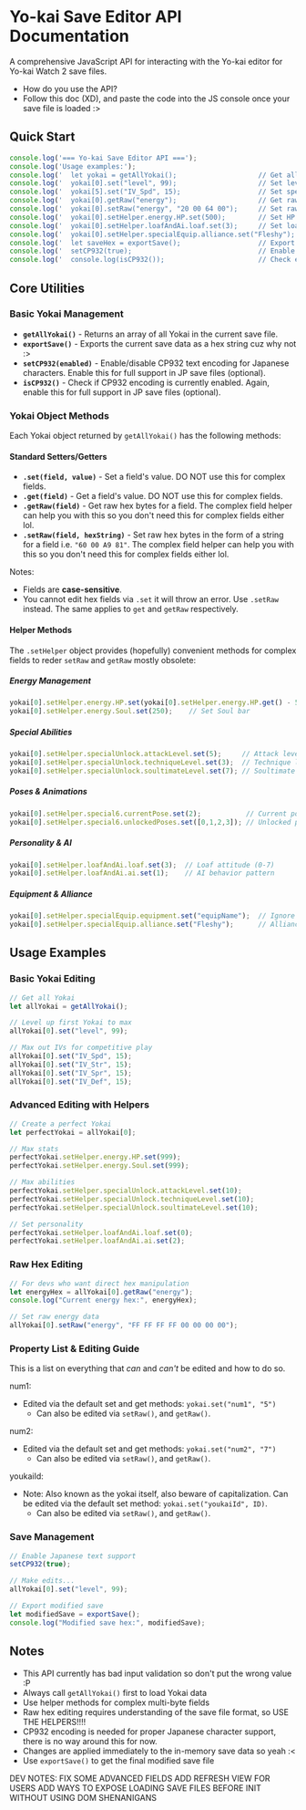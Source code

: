 # Yo-kai Save Editor API Documentation

A comprehensive JavaScript API for interacting with the Yo-kai editor for Yo-kai Watch 2 save files.

* How do you use the API?
* Follow this doc (XD), and paste the code into the JS console once your save file is loaded :>

## Quick Start

```javascript
console.log('=== Yo-kai Save Editor API ===');
console.log('Usage examples:');
console.log('  let yokai = getAllYokai();                    // Get all Yokai');
console.log('  yokai[0].set("level", 99);                    // Set level to 99');
console.log('  yokai[5].set("IV_Spd", 15);                   // Set speed IV');
console.log('  yokai[0].getRaw("energy");                    // Get raw hex bytes');
console.log('  yokai[0].setRaw("energy", "20 00 64 00");     // Set raw hex bytes');
console.log('  yokai[0].setHelper.energy.HP.set(500);        // Set HP using helper');
console.log('  yokai[0].setHelper.loafAndAi.loaf.set(3);     // Set loaf attitude');
console.log('  yokai[0].setHelper.specialEquip.alliance.set("Fleshy"); // Set alliance');
console.log('  let saveHex = exportSave();                   // Export as hex');
console.log('  setCP932(true);                               // Enable CP932 encoding');
console.log('  console.log(isCP932());                       // Check encoding mode');
```

## Core Utilities

### Basic Yokai Management

- **`getAllYokai()`** - Returns an array of all Yokai in the current save file.
- **`exportSave()`** - Exports the current save data as a hex string cuz why not :>
- **`setCP932(enabled)`** - Enable/disable CP932 text encoding for Japanese characters. Enable this for full support in JP save files (optional).
- **`isCP932()`** - Check if CP932 encoding is currently enabled. Again, enable this for full support in JP save files (optional).

### Yokai Object Methods

Each Yokai object returned by `getAllYokai()` has the following methods:

#### Standard Setters/Getters
- **`.set(field, value)`** - Set a field's value. DO NOT use this for complex fields.
- **`.get(field)`** - Get a field's value. DO NOT use this for complex fields.
- **`.getRaw(field)`** - Get raw hex bytes for a field. The complex field helper can help you with this so you don't need this for complex fields either lol.
- **`.setRaw(field, hexString)`** - Set raw hex bytes in the form of a string for a field i.e. `"60 00 A9 81"`. The complex field helper can help you with this so you don't need this for complex fields either lol.

Notes:
- Fields are **case-sensitive**.
- You cannot edit hex fields via `.set` it will throw an error. Use `.setRaw` instead. The same applies to `get` and `getRaw` respectively.

#### Helper Methods

The `.setHelper` object provides (hopefully) convenient methods for complex fields to reder `setRaw` and `getRaw` mostly obsolete:

##### Energy Management
```javascript
yokai[0].setHelper.energy.HP.set(yokai[0].setHelper.energy.HP.get() - 50);      // Set HP
yokai[0].setHelper.energy.Soul.set(250);    // Set Soul bar
```

##### Special Abilities
```javascript
yokai[0].setHelper.specialUnlock.attackLevel.set(5);     // Attack level
yokai[0].setHelper.specialUnlock.techniqueLevel.set(3);  // Technique level  
yokai[0].setHelper.specialUnlock.soultimateLevel.set(7); // Soultimate level
```

##### Poses & Animations
```javascript
yokai[0].setHelper.special6.currentPose.set(2);           // Current pose
yokai[0].setHelper.special6.unlockedPoses.set([0,1,2,3]); // Unlocked poses array
```

##### Personality & AI
```javascript
yokai[0].setHelper.loafAndAi.loaf.set(3);  // Loaf attitude (0-7)
yokai[0].setHelper.loafAndAi.ai.set(1);    // AI behavior pattern
```

##### Equipment & Alliance
```javascript
yokai[0].setHelper.specialEquip.equipment.set("equipName");  // Ignore equipment for now
yokai[0].setHelper.specialEquip.alliance.set("Fleshy");      // Alliance: "Fleshy" or "Wicked" ALSO IGNORE THIS FOR NOW
```

## Usage Examples

### Basic Yokai Editing
```javascript
// Get all Yokai
let allYokai = getAllYokai();

// Level up first Yokai to max
allYokai[0].set("level", 99);

// Max out IVs for competitive play
allYokai[0].set("IV_Spd", 15);
allYokai[0].set("IV_Str", 15);
allYokai[0].set("IV_Spr", 15);
allYokai[0].set("IV_Def", 15);
```

### Advanced Editing with Helpers
```javascript
// Create a perfect Yokai
let perfectYokai = allYokai[0];

// Max stats
perfectYokai.setHelper.energy.HP.set(999);
perfectYokai.setHelper.energy.Soul.set(999);

// Max abilities
perfectYokai.setHelper.specialUnlock.attackLevel.set(10);
perfectYokai.setHelper.specialUnlock.techniqueLevel.set(10);
perfectYokai.setHelper.specialUnlock.soultimateLevel.set(10);

// Set personality
perfectYokai.setHelper.loafAndAi.loaf.set(0);
perfectYokai.setHelper.loafAndAi.ai.set(2);  
```

### Raw Hex Editing
```javascript
// For devs who want direct hex manipulation
let energyHex = allYokai[0].getRaw("energy");
console.log("Current energy hex:", energyHex);

// Set raw energy data
allYokai[0].setRaw("energy", "FF FF FF FF 00 00 00 00");
```

### Property List & Editing Guide
This is a list on everything that *can* and *can't* be edited and how to do so.

num1:
- Edited via the default set and get methods: `yokai.set("num1", "5")`
   - Can also be edited via `setRaw()`, and `getRaw()`.

num2:
- Edited via the default set and get methods: `yokai.set("num2", "7")`
   - Can also be edited via `setRaw()`, and `getRaw()`.

youkaiId:
- Note: Also known as the yokai itself, also beware of capitalization. Can be edited via the default set method: `yokai.set("youkaiId", ID)`.
   - Can also be edited via `setRaw()`, and `getRaw()`.

### Save Management
```javascript
// Enable Japanese text support
setCP932(true);

// Make edits...
allYokai[0].set("level", 99);

// Export modified save
let modifiedSave = exportSave();
console.log("Modified save hex:", modifiedSave);
```

## Notes

- This API currently has bad input validation so don't put the wrong value :P
- Always call `getAllYokai()` first to load Yokai data
- Use helper methods for complex multi-byte fields
- Raw hex editing requires understanding of the save file format, so USE THE HELPERS!!!!
- CP932 encoding is needed for proper Japanese character support, there is no way around this for now.
- Changes are applied immediately to the in-memory save data so yeah :<
- Use `exportSave()` to get the final modified save file




DEV NOTES:
FIX SOME ADVANCED FIELDS
ADD REFRESH VIEW FOR USERS
ADD WAYS TO EXPOSE LOADING SAVE FILES BEFORE INIT WITHOUT USING DOM SHENANIGANS
